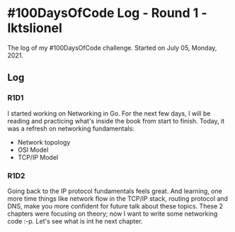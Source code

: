 # #100DaysOfCode Log - Round 1 - lktslionel

The log of my #100DaysOfCode challenge. Started on July 05, Monday, 2021.

## Log

### R1D1 

I started working on Networking in Go. For the next few days, I will be reading and practicing what's inside the book from start to finish. Today, it was a refresh on networking fundamentals:

* Network topology
* OSI Model
* TCP/IP Model

### R1D2 

Going back to the IP protocol fundamentals feels great. And learning, one more time things like network flow in the TCP/IP stack, routing protocol and DNS, make you more confident for future talk about these topics. These 2 chapters were focusing on theory; now I want to write some networking code :-p. Let's see what is int he next chapter.